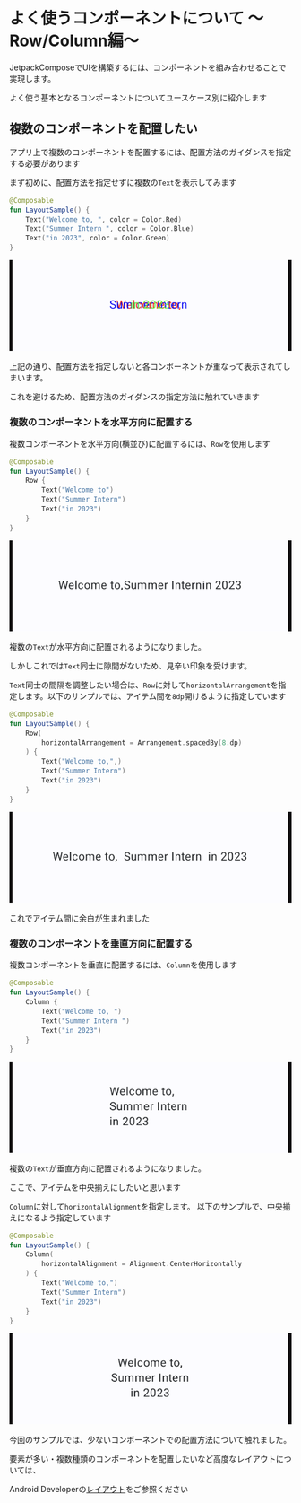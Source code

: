 # よく使うコンポーネントについて 〜Row/Column編〜

JetpackComposeでUIを構築するには、コンポーネントを組み合わせることで実現します。

よく使う基本となるコンポーネントについてユースケース別に紹介します

## 複数のコンポーネントを配置したい
アプリ上で複数のコンポーネントを配置するには、配置方法のガイダンスを指定する必要があります

まず初めに、配置方法を指定せずに複数の`Text`を表示してみます

```kotlin
@Composable
fun LayoutSample() {
    Text("Welcome to, ", color = Color.Red)
    Text("Summer Intern ", color = Color.Blue)
    Text("in 2023", color = Color.Green)
}
```
<img src="image/component_sample/layout_sample.png">

上記の通り、配置方法を指定しないと各コンポーネントが重なって表示されてしまいます。

これを避けるため、配置方法のガイダンスの指定方法に触れていきます

### 複数のコンポーネントを水平方向に配置する
複数コンポーネントを水平方向(横並び)に配置するには、`Row`を使用します

```kotlin
@Composable
fun LayoutSample() {
    Row {
        Text("Welcome to")
        Text("Summer Intern")
        Text("in 2023")
    }
}
```
<img src="image/component_sample/layout_sample_row.png">

複数の`Text`が水平方向に配置されるようになりました。

しかしこれでは`Text`同士に隙間がないため、見辛い印象を受けます。

`Text`同士の間隔を調整したい場合は、`Row`に対して`horizontalArrangement`を指定します。以下のサンプルでは、アイテム間を`8dp`開けるように指定しています

```kotlin
@Composable
fun LayoutSample() {
    Row(
        horizontalArrangement = Arrangement.spacedBy(8.dp)
    ) {
        Text("Welcome to,",)
        Text("Summer Intern")
        Text("in 2023")
    }
}
```
<img src="image/component_sample/layout_sample_row_space.png">

これでアイテム間に余白が生まれました

### 複数のコンポーネントを垂直方向に配置する
複数コンポーネントを垂直に配置するには、`Column`を使用します

```kotlin
@Composable
fun LayoutSample() {
    Column {
        Text("Welcome to, ")
        Text("Summer Intern ")
        Text("in 2023")
    }
}
```
<img src="image/component_sample/layout_sample_column.png">

複数の`Text`が垂直方向に配置されるようになりました。

ここで、アイテムを中央揃えにしたいと思います

`Column`に対して`horizontalAlignment`を指定します。
以下のサンプルで、中央揃えになるよう指定しています

```kotlin
@Composable
fun LayoutSample() {
    Column(
        horizontalAlignment = Alignment.CenterHorizontally
    ) {
        Text("Welcome to,")
        Text("Summer Intern")
        Text("in 2023")
    }
}
```

<img src="image/component_sample/layout_sample_column_center.png">


今回のサンプルでは、少ないコンポーネントでの配置方法について触れました。


要素が多い・複数種類のコンポーネントを配置したいなど高度なレイアウトについては、

Android Developerの[レイアウト](https://developer.android.com/jetpack/compose/layouts/basics?hl=ja)をご参照ください